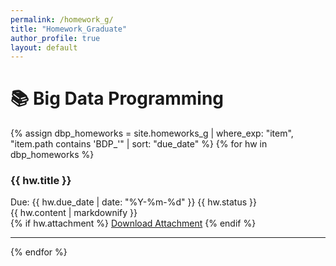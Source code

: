 ```yaml
---
permalink: /homework_g/
title: "Homework_Graduate"
author_profile: true
layout: default
---
```



# 📚 Big Data Programming

{% assign dbp_homeworks = site.homeworks_g | where_exp: "item", "item.path contains 'BDP_'" | sort: "due_date" %}
{% for hw in dbp_homeworks %}
<div class="homework-item">
  <h3>{{ hw.title }}</h3>
  <div class="meta">
    <span class="due-date">Due: {{ hw.due_date | date: "%Y-%m-%d" }}</span>
    <span class="status">{{ hw.status }}</span>
  </div>
  <div class="content">
    {{ hw.content | markdownify }}
  </div>
  {% if hw.attachment %}
  <a href="{{ hw.attachment }}" class="btn btn--primary">Download Attachment</a>
  {% endif %}
</div>
<hr>
{% endfor %}